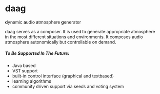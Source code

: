 # daag
**d**ynamic **a**udio **a**tmosphere **g**enerator

daag serves as a composer. It is used to generate appropriate atmosphere in the most different situations and environments. It composes audio atmosphere autonomically but controllable on demand.

##### To Be Supported In The Future:
* Java based
* VST support
* built-in control interface (graphical and textbased)
* learning algorithms
* community driven support via seeds and voting system
